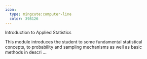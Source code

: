 ```yaml
---
icon:
  type: mingcute:computer-line
  color: 398126
---
```

Introduction to Applied Statistics

This module introduces the student to some fundamental statistical concepts, to probability and sampling mechanisms as well as basic methods in descri ... 
